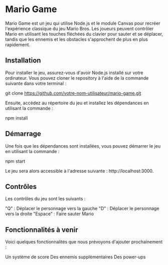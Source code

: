 # Mario Game
Mario Game est un jeu qui utilise Node.js et le module Canvas pour recréer l'expérience classique du jeu Mario Bros. Les joueurs peuvent contrôler Mario en utilisant les touches fléchées du clavier pour sauter et se déplacer, tandis que les ennemis et les obstacles s'approchent de plus en plus rapidement.

## Installation
Pour installer le jeu, assurez-vous d'avoir Node.js installé sur votre ordinateur. Vous pouvez cloner le repository à l'aide de la commande suivante dans votre terminal :

git clone https://github.com/votre-nom-utilisateur/mario-game.git

Ensuite, accédez au répertoire du jeu et installez les dépendances en utilisant la commande :

npm install

## Démarrage
Une fois que les dépendances sont installées, vous pouvez démarrer le jeu en utilisant la commande :

npm start

Le jeu sera alors accessible à l'adresse suivante : http://localhost:3000.

## Contrôles
Les contrôles du jeu sont les suivants :

"Q" : Déplacer le personnage vers la gauche
"D" : Déplacer le personnage vers la droite
"Espace" : Faire sauter Mario

## Fonctionnalités à venir
Voici quelques fonctionnalités que nous prévoyons d'ajouter prochainement :

Un système de score
Des ennemis supplémentaires
Des power-ups

